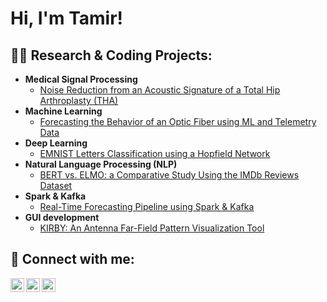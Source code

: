 <h1>Hi, I'm Tamir! <br/>


<h2>👨‍💻 Research & Coding Projects:</h2>

- <b>Medical Signal Processing</b>
  - [Noise Reduction from an Acoustic Signature of a Total Hip Arthroplasty (THA)](https://github.com/tamirshoresh/Medical-Signal-Processing.git)
- <b>Machine Learning</b>
  - [Forecasting the Behavior of an Optic Fiber using ML and Telemetry Data](https://github.com/tamirshoresh/Optic-Fiber-ML.git)
- <b>Deep Learning</b>
  - [EMNIST Letters Classification using a Hopfield Network](https://github.com/tamirshoresh/MNIST-Letter-Classification-Hopfield.git)
- <b>Natural Language Processing (NLP)</b>
  - [BERT vs. ELMO: a Comparative Study Using the IMDb Reviews Dataset](https://github.com/tamirshoresh/Natural-Language-Processing-NLP.git)
- <b>Spark & Kafka</b>
  - [Real-Time Forecasting Pipeline using Spark & Kafka](https://github.com/tamirshoresh/Spark-and-Kafka-Forecasting-Pipeline.git)
- <b>GUI development</b>
  - [KIRBY: An Antenna Far-Field Pattern Visualization Tool](https://github.com/tamirshoresh/KIRBY.git)


<h2> 🤳 Connect with me:</h2>

[<img align="left" alt="JoshMadakor | Twitter" width="22px" src="https://cdn.jsdelivr.net/npm/simple-icons@v3/icons/facebook.svg" />][facebook]
[<img align="left" alt="JoshMadakor | LinkedIn" width="22px" src="https://cdn.jsdelivr.net/npm/simple-icons@v3/icons/linkedin.svg" />][linkedin]
[<img align="left" alt="JoshMadakor | Instagram" width="22px" src="https://cdn.jsdelivr.net/npm/simple-icons@v3/icons/instagram.svg" />][instagram]

[facebook]: https://www.facebook.com/tamir.shoresh?mibextid=ZbWKwL
[instagram]: https://instagram.com/tamir_shoresh?igshid=ZGUzMzM3NWJiOQ==
[linkedin]: https://www.linkedin.com/in/tamir-shoresh-931076209


